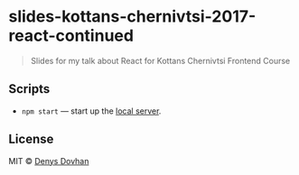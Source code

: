 # slides-kottans-chernivtsi-2017-react-continued

> Slides for my talk about React for Kottans Chernivtsi Frontend Course

## Scripts

* `npm start` — start up the [local server](http://localhost:3000).

## License

MIT © [Denys Dovhan](http://denysdovhan.com)